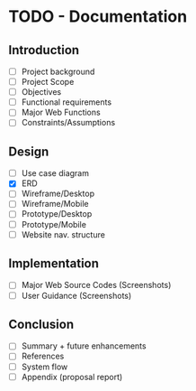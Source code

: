 # TODO - Documentation
## Introduction 
- [ ] Project background
- [ ] Project Scope
- [ ] Objectives
- [ ] Functional requirements
- [ ] Major Web Functions 
- [ ] Constraints/Assumptions

## Design
- [ ] Use case diagram
- [x] ERD
- [ ] Wireframe/Desktop 
- [ ] Wireframe/Mobile
- [ ] Prototype/Desktop 
- [ ] Prototype/Mobile
- [ ] Website nav. structure

## Implementation
- [ ] Major Web Source Codes (Screenshots)
- [ ] User Guidance (Screenshots)

## Conclusion 
- [ ] Summary + future enhancements
- [ ] References
- [ ] System flow 
- [ ] Appendix (proposal report) 
